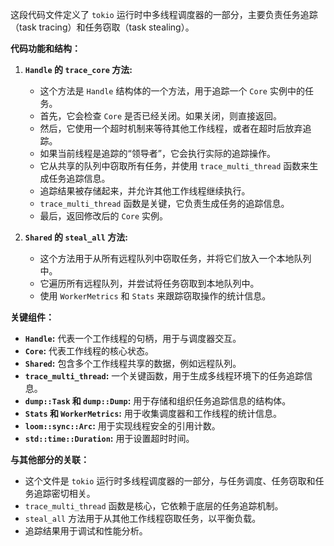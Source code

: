 这段代码文件定义了 `tokio` 运行时中多线程调度器的一部分，主要负责任务追踪（task tracing）和任务窃取（task stealing）。

**代码功能和结构：**

1.  **`Handle` 的 `trace_core` 方法:**
    *   这个方法是 `Handle` 结构体的一个方法，用于追踪一个 `Core` 实例中的任务。
    *   首先，它会检查 `Core` 是否已经关闭。如果关闭，则直接返回。
    *   然后，它使用一个超时机制来等待其他工作线程，或者在超时后放弃追踪。
    *   如果当前线程是追踪的“领导者”，它会执行实际的追踪操作。
    *   它从共享的队列中窃取所有任务，并使用 `trace_multi_thread` 函数来生成任务追踪信息。
    *   追踪结果被存储起来，并允许其他工作线程继续执行。
    *   `trace_multi_thread` 函数是关键，它负责生成任务的追踪信息。
    *   最后，返回修改后的 `Core` 实例。

2.  **`Shared` 的 `steal_all` 方法:**
    *   这个方法用于从所有远程队列中窃取任务，并将它们放入一个本地队列中。
    *   它遍历所有远程队列，并尝试将任务窃取到本地队列中。
    *   使用 `WorkerMetrics` 和 `Stats` 来跟踪窃取操作的统计信息。

**关键组件：**

*   **`Handle`:**  代表一个工作线程的句柄，用于与调度器交互。
*   **`Core`:**  代表工作线程的核心状态。
*   **`Shared`:**  包含多个工作线程共享的数据，例如远程队列。
*   **`trace_multi_thread`:**  一个关键函数，用于生成多线程环境下的任务追踪信息。
*   **`dump::Task` 和 `dump::Dump`:**  用于存储和组织任务追踪信息的结构体。
*   **`Stats` 和 `WorkerMetrics`:** 用于收集调度器和工作线程的统计信息。
*   **`loom::sync::Arc`:** 用于实现线程安全的引用计数。
*   **`std::time::Duration`:** 用于设置超时时间。

**与其他部分的关联：**

*   这个文件是 `tokio` 运行时多线程调度器的一部分，与任务调度、任务窃取和任务追踪密切相关。
*   `trace_multi_thread` 函数是核心，它依赖于底层的任务追踪机制。
*   `steal_all` 方法用于从其他工作线程窃取任务，以平衡负载。
*   追踪结果用于调试和性能分析。
